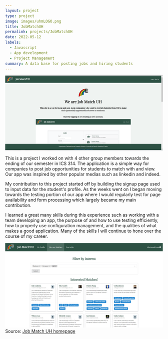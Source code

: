```yaml
---
layout: project
type: project
image: images/uhmLOGO.png
title: JobMatchUH
permalink: projects/JobMatchUH
date: 2022-05-12
labels:
  - Javascript
  - App development
  - Project Management
summary: A data base for posting jobs and hiring students
---
```


<img class="ui medium right floated rounded image" src="../images/landing-final.png" alt="landing">

This is a project I worked on with 4 other group members towards the ending of our semester in ICS 314. The application is a simple way for companies to post job opportunities for students to match with and view. Our app was inspired by other popular medias such as linkedin and indeed.

My contribution to this project started off by building the signup page used to input data for the student's profile. As the weeks went on I began moving towards the testing portion of our app where I would regularly test for page availability and form processing which largely became my main contribution.

I learned a great many skills during this experience such as working with a team developing an app, the purpose of and how to use testing efficiently, how to properly use configuration management, and the qualities of what makes a good application. Many of the skills I will continue to hone over the course of my career.

<img class="ui medium right floated rounded image" src="../images/company-home-page-final.png" alt="filter">
Source: <a href="https://job-match-uh.github.io/"><i class="large github icon "></i>Job Match UH homepage</a>